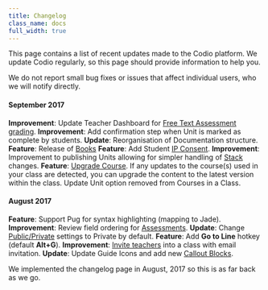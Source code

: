 ```yaml
---
title: Changelog
class_name: docs
full_width: true
---
```


This page contains a list of recent updates made to the Codio platform. We update Codio regularly, so this page should provide information to help you.

We do not report small bug fixes or issues that affect individual users, who we will notify directly.

#### September 2017
**Improvement**: Update Teacher Dashboard for [Free Text Assessment grading](/docs/content/authoring/assessments/assessments-free#grading-free).
**Improvement**: Add confirmation step when Unit is marked as complete by students.
**Update**: Reorganisation of Documentation structure.
**Feature**: Release of [Books](/docs/content/authoring/books/)
**Feature**: Add Student [IP Consent](/docs/dashboard/account/consent).
**Improvement**: Improvement to publishing Units allowing for simpler handling of [Stack](/docs/project/stacks/stack-overview) changes.
**Feature**: [Upgrade Course](/docs/classes/unitmanagement/upgradecourse). If any updates to the course(s) used in your class are detected, you can upgrade the content to the latest version within the class. Update Unit option removed from Courses in a Class.

#### August 2017
**Feature**: Support Pug for syntax highlighting (mapping to Jade).
**Improvement**: Review field ordering for [Assessments](/docs/content/authoring/assessments).
**Update**: Change [Public/Private](/docs/dashboard/create/public_private) settings to Private by default.
**Feature**: Add **Go to Line** hotkey (default **Alt+G**).
**Improvement**: [Invite teachers](/docs/classes/classmanagement/addteachers) into a class with email invitation.
**Update**: Update Guide Icons and add new [Callout Blocks](/docs/content/authoring/page-edit/edit).
 
We implemented the changelog page in August, 2017 so this is as far back as we go.